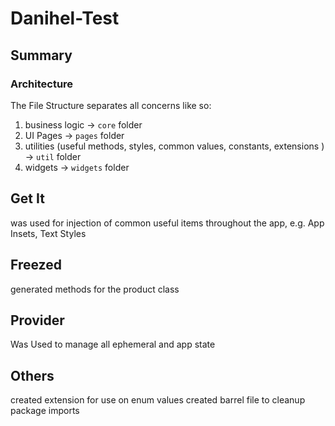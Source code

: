 # Danihel-Test

## Summary

### Architecture

The File Structure separates all concerns like so:

1. business logic -> ```core``` folder
2. UI Pages ->  ```pages``` folder
3. utilities (useful methods, styles, common values, constants, extensions ) -> ```util``` folder
4. widgets -> ```widgets``` folder


## Get It
was used for injection of common useful items throughout the app, e.g. App Insets, Text Styles

## Freezed
generated methods for the product class

## Provider
Was Used to manage all ephemeral and app state

## Others
created extension for use on enum values
created barrel file to cleanup package imports
